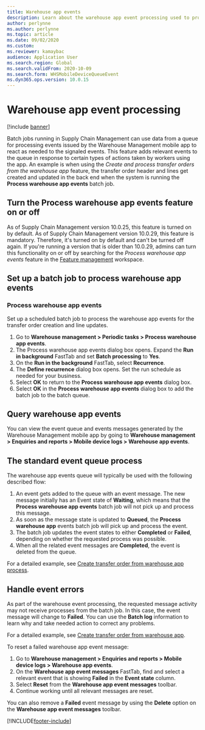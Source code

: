 ```yaml
---
title: Warehouse app events
description: Learn about the warehouse app event processing used to process warehouse app event messages as part of a batch job with an outline on setting up batch jobs.
author: perlynne
ms.author: perlynne
ms.topic: article
ms.date: 09/02/2020
ms.custom:
ms.reviewer: kamaybac
audience: Application User
ms.search.region: Global
ms.search.validFrom: 2020-10-09
ms.search.form: WHSMobileDeviceQueueEvent 
ms.dyn365.ops.version: 10.0.15
---
```


# Warehouse app event processing

[!include [banner](../includes/banner.md)]

Batch jobs running in Supply Chain Management can use data from a queue for processing events issued by the Warehouse Management mobile app to react as needed to the signaled events. This feature adds relevant events to the queue in response to certain types of actions taken by workers using the app. An example is when using the *Create and process transfer orders from the warehouse app* feature, the transfer order header and lines get created and updated in the back end when the system is running the **Process warehouse app events** batch job.

## Turn the Process warehouse app events feature on or off

As of Supply Chain Management version 10.0.25, this feature is turned on by default. As of Supply Chain Management version 10.0.29, this feature is mandatory. Therefore, it's turned on by default and can't be turned off again. If you're running a version that is older than 10.0.29, admins can turn this functionality on or off by searching for the *Process warehouse app events* feature in the [Feature management](../../fin-ops-core/fin-ops/get-started/feature-management/feature-management-overview.md) workspace.

## Set up a batch job to process warehouse app events

### Process warehouse app events

Set up a scheduled batch job to process the warehouse app events for the transfer order creation and line updates.

1. Go to **Warehouse management \> Periodic tasks \> Process warehouse app events**.
1. The Process warehouse app events dialog box opens. Expand the **Run in background** FastTab and set **Batch processing** to **Yes**.
1. On the **Run in the background** FastTab, select **Recurrence**.
1. The **Define recurrence** dialog box opens. Set the run schedule as needed for your business.
1. Select **OK** to return to the **Process warehouse app events** dialog box.
1. Select **OK** in the **Process warehouse app events** dialog box to add the batch job to the batch queue.

## Query warehouse app events

You can view the event queue and events messages generated by the Warehouse Management mobile app by going to **Warehouse management \> Enquiries and reports \> Mobile device logs \> Warehouse app events**.

## The standard event queue process

The warehouse app events queue will typically be used with the following described flow:

1. An event gets added to the queue  with an event message. The new message initially has an Event state of **Waiting**, which means that the **Process warehouse app events** batch job will not pick up and process this message.
1. As soon as the message state is updated to **Queued**, the **Process warehouse app** events batch job will pick up and process the event.
1. The batch job updates the event states to either **Completed** or **Failed**, depending on whether the requested process was possible.
1. When all the related event messages are **Completed**, the event is deleted from the queue.

 For a detailed example, see [Create transfer order from warehouse app process](create-transfer-order-from-warehouse-app.md).

## Handle event errors

As part of the warehouse event processing, the requested message activity may not receive processes from the batch job. In this case, the event message will change to **Failed**. You can use the **Batch log** information to learn why and take needed action to correct any problems.

For a detailed example, see [Create transfer order from warehouse app](create-transfer-order-from-warehouse-app.md).

To reset a failed warehouse app event message:

1. Go to **Warehouse management \> Enquiries and reports \> Mobile device logs \> Warehouse app events**.
1. On the **Warehouse app event messages** FastTab, find and select a relevant event that is showing **Failed** in the **Event state** column.
1. Select **Reset** from the **Warehouse app event messages** toolbar.
1. Continue working until all relevant messages are reset.

You can also remove a **Failed** event message by using the **Delete** option on the **Warehouse app event messages** toolbar.


[!INCLUDE[footer-include](../../includes/footer-banner.md)]
